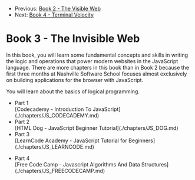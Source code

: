 <nav>
  <ul class="nav--books">
    <li class="left">
        <span>Previous:</span> <a href="../book-2-the-visible-web">Book 2 - The Visible Web</a>
    </li>
    <li class="right">
        <span>Next:</span> <a href="../book-4-terminal-velocity">Book 4 - Terminal Velocity</a>
    </li>
  </ul>
</nav>


# Book 3 - The Invisible Web

In this book, you will learn some fundamental concepts and skills in writing the logic and operations that power modern websites in the JavaScript language. There are more chapters in this book than in Book 2 because the first three months at Nashville Software School focuses almost exclusively on building applications for the browser with JavaScript.

You will learn about the basics of logical programming.

* <div class="listitem__header">Part 1</div>[Codecademy - Introduction To JavaScript](./chapters/JS_CODECADEMY.md)
* <div class="listitem__header">Part 2</div>[HTML Dog - JavaScript Beginner Tutorial](./chapters/JS_DOG.md)
* <div class="listitem__header">Part 3</div>[LearnCode Academy - JavaScript Tutorial for Beginners](./chapters/JS_LEARNCODE.md)

<div></div>

* <div class="listitem__header">Part 4</div>[Free Code Camp - Javascript Algorithms And Data Structures](./chapters/JS_FREECODECAMP.md)
